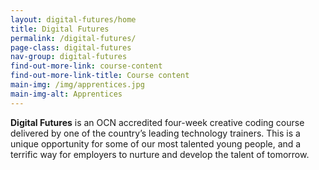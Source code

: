 ```yaml
---
layout: digital-futures/home
title: Digital Futures
permalink: /digital-futures/
page-class: digital-futures
nav-group: digital-futures
find-out-more-link: course-content
find-out-more-link-title: Course content
main-img: /img/apprentices.jpg
main-img-alt: Apprentices
---
```


<p><strong>Digital Futures</strong> is an OCN accredited four-week creative coding course delivered by one of the country’s leading technology trainers. This is a unique opportunity for some of our most talented young people, and a terrific way for employers to nurture and develop the talent of tomorrow.</p>